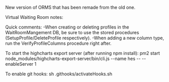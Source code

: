 New version of ORMS that has been remade from the old one.

Virtual Waiting Room notes:

Quick comments:
    -When creating or deleting profiles in the WaitRoomMangement DB, be sure to use the stored procedures (SetupProfile/DeleteProfile respectively).
    -When adding a new column type, run the VerifyProfileColumns procedure right after.

To start the highcharts export server (after running npm install):
pm2 start node_modules/highcharts-export-server/bin/cli.js --name hes -- --enableServer 1

To enable git hooks:
sh .githooks/activateHooks.sh
